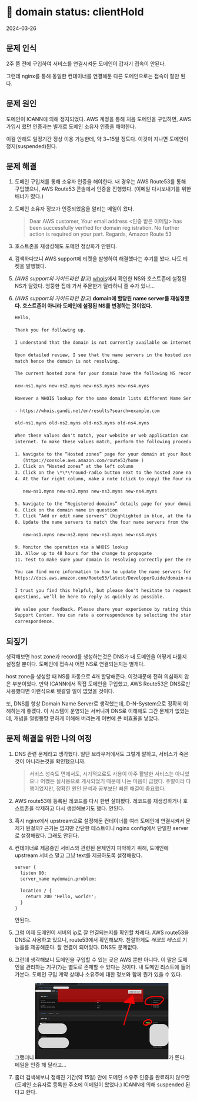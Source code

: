 # 󰏢 domain status: clientHold

2024-03-26

## 문제 인식

2주 쯤 전에 구입하여 서비스를 연결시켜둔 도메인이 갑자기 접속이 안된다.

그런데 nginx를 통해 동일한 컨테이너를 연결해둔 다른 도메인으로는 접속이 잘만 된다.

## 문제 원인

도메인이 ICANN에 의해 정지되었다. AWS 계정을 통해 처음 도메인을 구입하면, AWS 가입시 했던 인증과는 별개로
도메인 소유자 인증을 해야한다.

이걸 안해도 일정기간 정상 이용 가능한데, 약 3~15일 정도다. 이것이 지나면 도메인이 정지(suspended)된다.

## 문제 해결

1. 도메인 구입처를 통해 소유자 인증을 해야한다. 내 경우는 AWS Route53를 통해 구입했으니, AWS Route53 콘솔에서 인증을 진행했다. (이메일 다시보내기를 위한 배너가 떴다.)
2. 도메인 소유자 정보가 인증되었음을 알리는 메일이 왔다.

   > Dear AWS customer,
   > Your email address <인증 받은 이메일> has been successfully verified for domain reg istration. No
   > further action is required on your part.
   > Regards, Amazon Route 53

3. 호스트존을 재생성해도 도메인 정상화가 안된다.
4. 검색하다보니 AWS support에 티켓을 발행하여 해결했다는 후기를 봤다. 나도 티켓을 발행했다.
5. _(AWS support의 가이드라인 참고)_ [whois](https://whois.gandi.net/en/results?search=example.com)에서 확인한 NS와 호스트존에 설정된 NS가 달랐다. 엉뚱한 집에 가서 주문한거 달라하니 줄 수가 있나...
6. _(AWS support의 가이드라인 참고)_ **domain에 할당된 name server를 재설정했다. 호스트존이 아니라 도메인에 설정된 NS를 변경하는 것이었다.**

   ```txt
   Hello,

   Thank you for following up.

   I understand that the domain is not currently available on internet. I will guide you further.

   Upon detailed review, I see that the name servers in the hosted zone and the public whois look up do not
   match hence the domain is not resolving.

   The current hosted zone for your domain have the following NS records:

   new-ns1.myns new-ns2.myns new-ns3.myns new-ns4.myns

   However a WHOIS lookup for the same domain lists different Name Server

   - https://whois.gandi.net/en/results?search=example.com

   old-ns1.myns old-ns2.myns old-ns3.myns old-ns4.myns

   When these values don't match, your website or web application can be intermittently unavailable on the
   internet. To make these values match, perform the following procedure:

   1. Navigate to the “Hosted zones” page for your domain at your Route 53 console
      (https://console.aws.amazon.com/route53/home )
   2. Click on “Hosted zones” at the left column
   3. Click on the \*\*\*round-radio button next to the hosted zone name associated with your domain.
   4. At the far right column, make a note (click to copy) the four name servers from this newly created hosted zone:

      new-ns1.myns new-ns2.myns new-ns3.myns new-ns4.myns

   5. Navigate to the “Registered domains” details page for your domain at your Route 53 console (Click “Registered domains” at the left column)
   6. Click on the domain name in question
   7. Click “Add or edit name servers” (highlighted in blue, at the far right of the page)
   8. Update the name servers to match the four name servers from the newly created hosted zone:

      new-ns1.myns new-ns2.myns new-ns3.myns new-ns4.myns

   9. Monitor the operation via a WHOIS lookup
   10. Allow up to 48 hours for the change to propagate
   11. Test to make sure your domain is resolving correctly per the record sets you have setup.

   You can find more information to how to update the name servers for your domain at the following link:
   https://docs.aws.amazon.com/Route53/latest/DeveloperGuide/domain-name-servers-glue-records.html

   I trust you find this helpful, but please don't hesitate to request more information, or ask additional
   questions, we’ll be here to reply as quickly as possible.

   We value your feedback. Please share your experience by rating this and other correspondences in the AWS
   Support Center. You can rate a correspondence by selecting the stars in the top right corner of the
   correspondence.
   ```

## 되짚기

생각해보면 host zone과 record를 생성하는것은 DNS가 내 도메인을 어떻게 다룰지 설정할 뿐이다. 도메인에 접속시 어떤 NS로 연결되는지는 별개다.

host zone을 생성할 때 NS를 자동으로 4개 할당해준다. 이것때문에 전혀 의심하지 않은 부분이었다. 만약 ICANN에서 직접 도메인을 구입했고, AWS Route53은 DNS로만 사용했다면 이런식으로 헷갈릴 일이 없었을 것이다.

또, DNS를 항상 Domain Name Server로 생각했는데, D-N-System으로 정확히 이해하는게 좋겠다. 이 시스템이 운영되는 서버니까 DNS로 이해해도 그간 문제가 없었는데, 개념을 얼렁뚱땅 편하게 이해해 버리는게 이번에 큰 비효율을 낳았다.

## 문제 해결을 위한 나의 여정

1. DNS 관련 문제라고 생각했다. 일단 브라우저에서도 그렇게 말하고, 서비스가 죽은것이 아니라는것을 확인했으니까.

   > 서비스 성숙도 면에서도, 시기적으로도 사용이 아주 활발한 서비스는 아니었으나 어쨌든 실사용으로 개시되었기 때문에 나는 마음이 급했다. 주말이라 다행이었지만, 정확한 원인 분석과 공부보단 빠른 해결이 중요했다.

2. AWS route53에 등록된 레코드를 다시 한번 살펴봤다. 레코드를 재생성하거나 호스트존을 삭제하고 다시 생성해보기도 했다. 안된다.
3. 혹시 nginx에서 upstream으로 설정해둔 컨테이너를 여러 도메인에 연결시켜서 문제가 된걸까? 근거는 없지만 간단한 테스트이니 nginx config에서 단일한 server로 설정해봤다. 그래도 안된다.
4. 컨테이너로 제공중인 서비스와 관련된 문제인지 파악하기 위해, 도메인에 upstream 서비스 말고 그냥 text를 제공하도록 설정해봤다.

   ```nginx
   server {
     listen 80;
     server_name mydomain.problem;

     location / {
       return 200 'Hello, world!';
     }
   }
   ```

   안된다.

5. 그럼 이제 도메인이 서버의 ip로 잘 연결되는지를 확인할 차례다. AWS route53을 DNS로 사용하고 있으니, route53에서 확인해보자. 친절하게도 _레코드 테스트_ 기능을를 제공해준다. 잘 연결이 되어있다. DNS도 문제없다.
6. 그런데 생각해보니 도메인을 구입할 수 있는 곳은 AWS 뿐만 아니다. 이 말은 도메인을 관리하는 기구(?)는 별도로 존재할 수 있다는 것이다.
   내 도메인 리스트에 들어가본다. 도메인 구입 계약 상태나 소유주에 대한 정보와 함께 뭔가 있을 수 있다.

   그랬더니 ![대문짝만하게 배너](./statics/AWS_domain_status:_clientHold.png)가 뜬다. 메일을 인증 해 달라고...
7. 좀더 검색해보니 정해진 기간(약 15일) 안에 도메인 소유주 인증을 완료하지 않으면(도메인 소유자로 등록한 주소에 이메일이 왔었다.) ICANN에 의해 suspended 된다고 한다.
